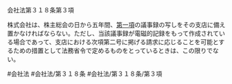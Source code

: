 会社法第３１８条第３項

株式会社は、株主総会の日から五年間、[第一項](会社法＿＿＿＿第３１８条第１項)の議事録の写しをその支店に備え置かなければならない。ただし、当該議事録が電磁的記録をもって作成されている場合であって、支店における次項第二号に掲げる請求に応じることを可能とするための措置として法務省令で定めるものをとっているときは、この限りでない。

#会社法
#会社法/第３１８条
#会社法/第３１８条/第３項
